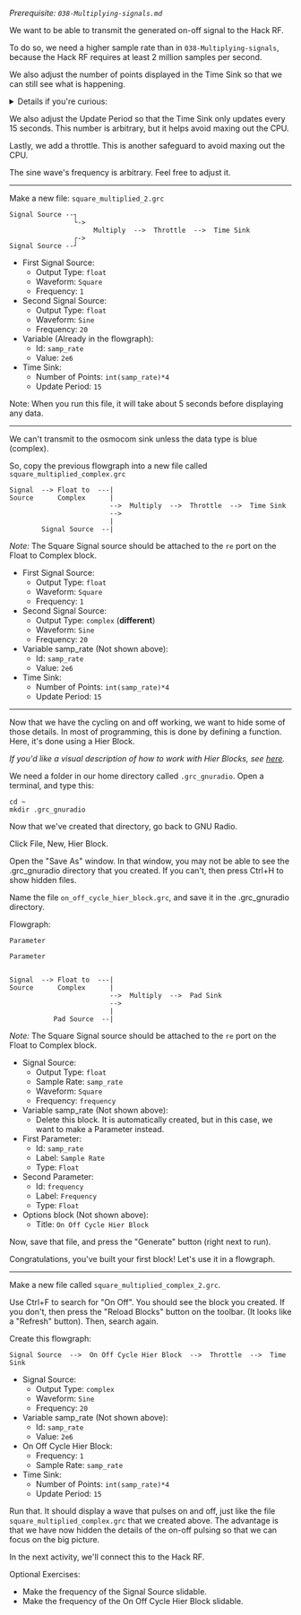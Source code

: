 _Prerequisite: `038-Multiplying-signals.md`_

We want to be able to transmit the generated on-off signal to the Hack RF.

To do so, we need a higher sample rate than in `038-Multiplying-signals`, because the Hack RF requires at least 2 million samples per second.

We also adjust the number of points displayed in the Time Sink so that we can still see what is happening.
<details><summary>Details if you're curious:</summary>
<p>
  
------
  
Before, we used the default value of `1024` points. That worked when the sample rate was 100 Hz, because `1000` points would be 10 seconds, so `1024` points is a little more than 10 seconds. Now that the sample rate is 2000000, we want to see a larger chunk of time, because 1024 is less than a thousandth of 2000000.

------
  
</p>
</details>

We also adjust the Update Period so that the Time Sink only updates every 15 seconds. This number is arbitrary, but it helps avoid maxing out the CPU.

Lastly, we add a throttle. This is another safeguard to avoid maxing out the CPU.

The sine wave's frequency is arbitrary. Feel free to adjust it.

----------------------------------

Make a new file: `square_multiplied_2.grc`

```
Signal Source --┐ 
                └->   
                     Multiply  -->  Throttle  -->  Time Sink
                ┌->
Signal Source --┘  
```

- First Signal Source:
  - Output Type: `float`
  - Waveform: `Square`
  - Frequency: `1`
- Second Signal Source:
  - Output Type: `float`
  - Waveform: `Sine`
  - Frequency: `20`
- Variable (Already in the flowgraph):
  - Id: `samp_rate`
  - Value: `2e6`
- Time Sink:
  - Number of Points: `int(samp_rate)*4`
  - Update Period: `15`

Note: When you run this file, it will take about 5 seconds before displaying any data.

----------------------------------

We can't transmit to the osmocom sink unless the data type is blue (complex).

So, copy the previous flowgraph into a new file called `square_multiplied_complex.grc`

```
Signal  --> Float to  ---|
Source      Complex      |
                         -->  Multiply  -->  Throttle  -->  Time Sink 
                         -->
                         |
        Signal Source  --|                    
```

_Note:_ The Square Signal source should be attached to the `re` port on the Float to Complex block.

- First Signal Source:
  - Output Type: `float`
  - Waveform: `Square`
  - Frequency: `1`
- Second Signal Source:
  - Output Type: `complex`  (**different**)
  - Waveform: `Sine`
  - Frequency: `20`
- Variable samp_rate (Not shown above):
  - Id: `samp_rate`
  - Value: `2e6`
- Time Sink:
  - Number of Points: `int(samp_rate)*4`
  - Update Period: `15`

----------------------------------

Now that we have the cycling on and off working, we want to hide some of those details. In most of programming, this is done by defining a function. Here, it's done using a Hier Block.

_If you'd like a visual description of how to work with Hier Blocks, see [here](https://wiki.gnuradio.org/index.php/Hier_Blocks_and_Parameters)._

We need a folder in our home directory called `.grc_gnuradio`. Open a terminal, and type this:

```
cd ~
mkdir .grc_gnuradio
```

Now that we've created that directory, go back to GNU Radio.

Click File, New, Hier Block.

Open the "Save As" window. In that window, you may not be able to see the .grc_gnuradio directory that you created. If you can't, then press Ctrl+H to show hidden files.

Name the file `on_off_cycle_hier_block.grc`, and save it in the .grc_gnuradio directory.

Flowgraph:
```
Parameter

Parameter


Signal  --> Float to  ---|
Source      Complex      |
                         -->  Multiply  -->  Pad Sink 
                         -->
                         |
           Pad Source  --|
```

_Note:_ The Square Signal source should be attached to the `re` port on the Float to Complex block.

- Signal Source:
  - Output Type: `float`
  - Sample Rate: `samp_rate`
  - Waveform: `Square`
  - Frequency: `frequency`
- Variable samp_rate (Not shown above):
  - Delete this block. It is automatically created, but in this case, we want to make a Parameter instead.
- First Parameter:
  - Id: `samp_rate`
  - Label: `Sample Rate`
  - Type: `Float`
- Second Parameter:
  - Id: `frequency`
  - Label: `Frequency`
  - Type: `Float`
- Options block (Not shown above):
  - Title: `On Off Cycle Hier Block`


Now, save that file, and press the "Generate" button (right next to run). 

Congratulations, you've built your first block! Let's use it in a flowgraph.

---------------------------------

Make a new file called `square_multiplied_complex_2.grc`.

Use Ctrl+F to search for "On Off". You should see the block you created. If you don't, then press the "Reload Blocks" button on the toolbar. (It looks like a "Refresh" button). Then, search again.

Create this flowgraph:

```
Signal Source  -->  On Off Cycle Hier Block  -->  Throttle  -->  Time Sink 
```

- Signal Source:
  - Output Type: `complex`
  - Waveform: `Sine`
  - Frequency: `20`
- Variable samp_rate (Not shown above):
  - Id: `samp_rate`
  - Value: `2e6`
- On Off Cycle Hier Block:
  - Frequency: `1`
  - Sample Rate: `samp_rate`
- Time Sink:
  - Number of Points: `int(samp_rate)*4`
  - Update Period: `15`


Run that. It should display a wave that pulses on and off, just like the file `square_multiplied_complex.grc` that we created above. The advantage is that we have now hidden the details of the on-off pulsing so that we can focus on the big picture.

In the next activity, we'll connect this to the Hack RF.

Optional Exercises:

- Make the frequency of the Signal Source slidable. 
- Make the frequency of the On Off Cycle Hier Block slidable.